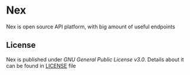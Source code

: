# Nex
Nex is open source API platform, with big amount of useful endpoints

## License
Nex is published under *GNU General Public License v3.0*. Details about it can be found in [LICENSE](https://github.com/JuzioMiecio520/Nex/blob/main/LICENSE) file
